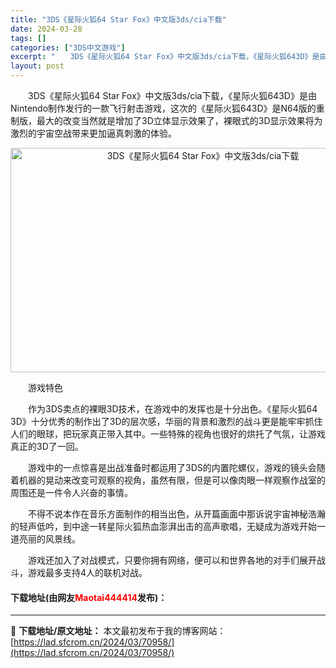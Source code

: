 ```yaml
---
title: "3DS《星际火狐64 Star Fox》中文版3ds/cia下载"
date: 2024-03-28
tags: []
categories: ["3DS中文游戏"]
excerpt: "　　3DS《星际火狐64 Star Fox》中文版3ds/cia下载，《星际火狐643D》是由Nintendo制作发行的一款飞行射击游戏，这次的《星际火狐643D》是N64版的重制版，最大的改变当然就是增加了3D立体显示效果了，裸眼式的3D显示效果将为激烈的宇宙空战带来更加逼真刺激的体验。 　　游戏&hellip;"
layout: post
---
```


 <p>　　3DS《星际火狐64 Star Fox》中文版3ds/cia下载，《星际火狐643D》是由Nintendo制作发行的一款飞行射击游戏，这次的《星际火狐643D》是N64版的重制版，最大的改变当然就是增加了3D立体显示效果了，裸眼式的3D显示效果将为激烈的宇宙空战带来更加逼真刺激的体验。</p> <p align="center"><img src="https://lad.sfcrom.cn/wp-content/uploads/2024/03/20240328_660547230195b.jpg" style="width: 600px; height: 359px;" alt="3DS《星际火狐64 Star Fox》中文版3ds/cia下载" /></p> <p>　　游戏特色</p> <p>　　作为3DS卖点的裸眼3D技术，在游戏中的发挥也是十分出色。《星际火狐64 3D》十分优秀的制作出了3D的层次感，华丽的背景和激烈的战斗更是能牢牢抓住人们的眼球，把玩家真正带入其中。一些特殊的视角也很好的烘托了气氛，让游戏真正的3D了一回。</p> <p>　　游戏中的一点惊喜是出战准备时都运用了3DS的内置陀螺仪，游戏的镜头会随着机器的晃动来改变可观察的视角，虽然有限，但是可以像肉眼一样观察作战室的周围还是一件令人兴奋的事情。</p> <p>　　不得不说本作在音乐方面制作的相当出色，从开篇画面中那诉说宇宙神秘浩瀚的轻声低吟，到中途一转星际火狐热血澎湃出击的高声歌唱，无疑成为游戏开始一道亮丽的风景线。</p> <p>　　游戏还加入了对战模式，只要你拥有网络，便可以和世界各地的对手们展开战斗，游戏最多支持4人的联机对战。</p> <p><h4>下载地址(由网友<font color="red">Maotai444414</font>发布)：</h4></p> 

---
📖 **下载地址/原文地址：** 本文最初发布于我的博客网站：[https://lad.sfcrom.cn/2024/03/70958/](https://lad.sfcrom.cn/2024/03/70958/)
